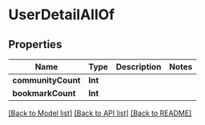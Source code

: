 # UserDetailAllOf

## Properties
Name | Type | Description | Notes
------------ | ------------- | ------------- | -------------
**communityCount** | **Int** |  | 
**bookmarkCount** | **Int** |  | 

[[Back to Model list]](../README.md#documentation-for-models) [[Back to API list]](../README.md#documentation-for-api-endpoints) [[Back to README]](../README.md)



